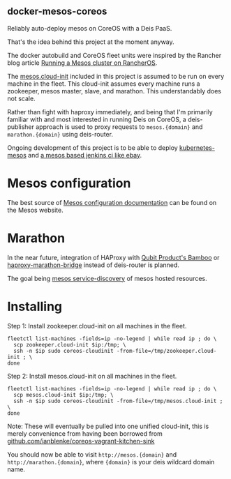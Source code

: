 ## docker-mesos-coreos

Reliably auto-deploy mesos on CoreOS with a Deis PaaS.

That's the idea behind this project at the moment anyway.

The docker autobuild and CoreOS fleet units were inspired by the Rancher blog article [Running a Mesos cluster on RancherOS](http://rancher.com/running-a-mesos-cluster-on-rancheros).

The [mesos.cloud-init](./mesos.cloud-init) included in this project is assumed to be run on every machine in the fleet.
This cloud-init assumes every machine runs a zookeeper, mesos master, slave, and marathon.
This understandably does not scale.

Rather than fight with haproxy immediately, and being that I'm primarily familiar with and most interested in running Deis on CoreOS,
a deis-publisher approach is used to proxy requests to `mesos.{domain}` and `marathon.{domain}` using deis-router.

Ongoing development of this project is to be able to deploy [kubernetes-mesos](https://github.com/mesosphere/kubernetes-mesos) and [a mesos based jenkins ci like ebay](http://www.ebaytechblog.com/2014/05/12/delivering-ebays-ci-solution-with-apache-mesos-part-ii/).

# Mesos configuration

The best source of [Mesos configuration documentation](http://mesos.apache.org/documentation/latest/configuration/) can be found on the Mesos website.

# Marathon

In the near future, integration of HAProxy with [Qubit Product's Bamboo](https://github.com/QubitProducts/bamboo/) or [haproxy-marathon-bridge](https://github.com/mesosphere/marathon/blob/master/bin/haproxy-marathon-bridge) instead of deis-router is planned.

The goal being [mesos service-discovery](https://mesosphere.com/docs/getting-started/service-discovery) of mesos hosted resources.

# Installing

Step 1: Install zookeeper.cloud-init on all machines in the fleet.

```console
fleetctl list-machines -fields=ip -no-legend | while read ip ; do \
  scp zookeeper.cloud-init $ip:/tmp; \
  ssh -n $ip sudo coreos-cloudinit -from-file=/tmp/zookeeper.cloud-init ; \
done
```

Step 2: Install mesos.cloud-init on all machines in the fleet.

```console
fleetctl list-machines -fields=ip -no-legend | while read ip ; do \
  scp mesos.cloud-init $ip:/tmp; \
  ssh -n $ip sudo coreos-cloudinit -from-file=/tmp/mesos.cloud-init ; \
done
```

Note: These will eventually be pulled into one unified cloud-init, this is merely convenience from having been borrowed from [github.com/ianblenke/coreos-vagrant-kitchen-sink](https://github.com/ianblenke/coreos-vagrant-kitchen-sink/blob/master/cloud-init/)

You should now be able to visit `http://mesos.{domain}` and `http://marathon.{domain}`, where `{domain}` is your deis wildcard domain name.

